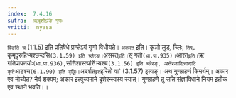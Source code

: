 ```yaml
---
index:  7.4.16
sutra:  ऋदृशोऽङि गुणः
vritti:  nyasa
---
```


`क्ङिति च` (1.1.5) इति प्रतिषेधे प्राप्तेऽयं गुणो विधीयते। `अकरत्` इति। कृञो लुड्, च्लिः, `तिप्, `कृमृदृरुहिभ्यश्छन्दसि` (3.1.59) इति च्लेरङ। `असरत्` इति। `सृ गतौ` (धा.पा.935)। `आरत्` इति। `ऋ गतिप्रापणयोः` (धा.पा.936), `सर्त्तिशास्त्यर्त्तिभ्यश्च` (3.1.56) इति च्लेरङ्, अर्त्तेरजादित्वादाटि कृते `आटश्च` (6.1.90) इति वृद्धिः। `अदर्शत्` इत `इरितो वा` (3.1.57) इत्यङ्। अथ गुणग्रहणं किमर्थम्। अकार एव नोच्येत? नैवं शक्यम्; अकार इत्युच्यमाने दुशेरन्त्यस्य स्यात्। गुणग्रहणे तु सति संज्ञाविधाने नियम इतीक एव स्थाने भवति।।

